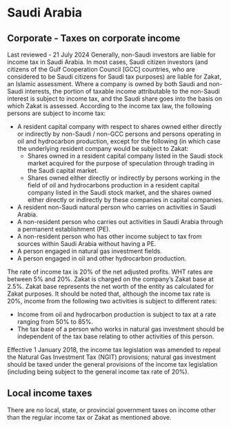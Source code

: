 # Saudi Arabia
## Corporate - Taxes on corporate income
Last reviewed - 21 July 2024
Generally, non-Saudi investors are liable for income tax in Saudi Arabia. In most cases, Saudi citizen investors (and citizens of the Gulf Cooperation Council [GCC] countries, who are considered to be Saudi citizens for Saudi tax purposes) are liable for Zakat, an Islamic assessment. Where a company is owned by both Saudi and non-Saudi interests, the portion of taxable income attributable to the non-Saudi interest is subject to income tax, and the Saudi share goes into the basis on which Zakat is assessed.
According to the income tax law, the following persons are subject to income tax:
  * A resident capital company with respect to shares owned either directly or indirectly by non-Saudi / non-GCC persons and persons operating in oil and hydrocarbon production, except for the following (in which case the underlying resident company would be subject to Zakat: 
    * Shares owned in a resident capital company listed in the Saudi stock market acquired for the purpose of speculation through trading in the Saudi capital market. 
    * Shares owned either directly or indirectly by persons working in the field of oil and hydrocarbons production in a resident capital company listed in the Saudi stock market, and the shares owned either directly or indirectly by these companies in capital companies.
  * A resident non-Saudi natural person who carries on activities in Saudi Arabia.
  * A non-resident person who carries out activities in Saudi Arabia through a permanent establishment (PE).
  * A non-resident person who has other income subject to tax from sources within Saudi Arabia without having a PE.
  * A person engaged in natural gas investment fields.
  * A person engaged in oil and other hydrocarbon production.


The rate of income tax is 20% of the net adjusted profits. WHT rates are between 5% and 20%. Zakat is charged on the company’s Zakat base at 2.5%. Zakat base represents the net worth of the entity as calculated for Zakat purposes.
It should be noted that, although the income tax rate is 20%, income from the following two activities is subject to different rates:
  * Income from oil and hydrocarbon production is subject to tax at a rate ranging from 50% to 85%.
  * The tax base of a person who works in natural gas investment should be independent of the tax base relating to other activities of this person.


Effective 1 January 2018, the income tax legislation was amended to repeal the Natural Gas Investment Tax (NGIT) provisions; natural gas investment should be taxed under the general provisions of the income tax legislation (including being subject to the general income tax rate of 20%). 
## Local income taxes
There are no local, state, or provincial government taxes on income other than the regular income tax or Zakat as mentioned above.
